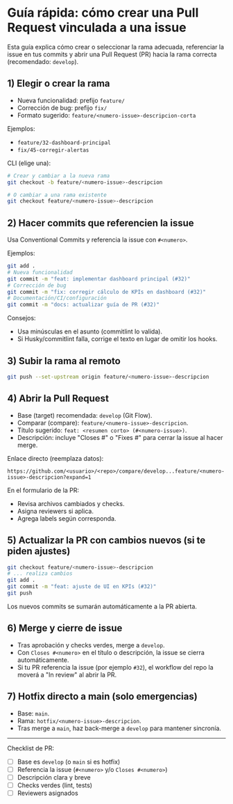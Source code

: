 # Guía rápida: cómo crear una Pull Request vinculada a una issue

Esta guía explica cómo crear o seleccionar la rama adecuada, referenciar la issue en tus commits y abrir una Pull Request (PR) hacia la rama correcta (recomendado: `develop`).

## 1) Elegir o crear la rama

- Nueva funcionalidad: prefijo `feature/`
- Corrección de bug: prefijo `fix/`
- Formato sugerido: `feature/<numero-issue>-descripcion-corta`

Ejemplos:

- `feature/32-dashboard-principal`
- `fix/45-corregir-alertas`

CLI (elige una):

```bash
# Crear y cambiar a la nueva rama
git checkout -b feature/<numero-issue>-descripcion

# O cambiar a una rama existente
git checkout feature/<numero-issue>-descripcion
```

## 2) Hacer commits que referencien la issue

Usa Conventional Commits y referencia la issue con `#<numero>`.

Ejemplos:

```bash
git add .
# Nueva funcionalidad
git commit -m "feat: implementar dashboard principal (#32)"
# Corrección de bug
git commit -m "fix: corregir cálculo de KPIs en dashboard (#32)"
# Documentación/CI/configuración
git commit -m "docs: actualizar guía de PR (#32)"
```

Consejos:

- Usa minúsculas en el asunto (commitlint lo valida).
- Si Husky/commitlint falla, corrige el texto en lugar de omitir los hooks.

## 3) Subir la rama al remoto

```bash
git push --set-upstream origin feature/<numero-issue>-descripcion
```

## 4) Abrir la Pull Request

- Base (target) recomendada: `develop` (Git Flow).
- Comparar (compare): `feature/<numero-issue>-descripcion`.
- Título sugerido: `feat: <resumen corto> (#<numero-issue>)`.
- Descripción: incluye "Closes #<numero>" o "Fixes #<numero>" para cerrar la issue al hacer merge.

Enlace directo (reemplaza datos):

```
https://github.com/<usuario>/<repo>/compare/develop...feature/<numero-issue>-descripcion?expand=1
```

En el formulario de la PR:

- Revisa archivos cambiados y checks.
- Asigna reviewers si aplica.
- Agrega labels según corresponda.

## 5) Actualizar la PR con cambios nuevos (si te piden ajustes)

```bash
git checkout feature/<numero-issue>-descripcion
# ... realiza cambios
git add .
git commit -m "feat: ajuste de UI en KPIs (#32)"
git push
```

Los nuevos commits se sumarán automáticamente a la PR abierta.

## 6) Merge y cierre de issue

- Tras aprobación y checks verdes, merge a `develop`.
- Con `Closes #<numero>` en el título o descripción, la issue se cierra automáticamente.
- Si tu PR referencia la issue (por ejemplo `#32`), el workflow del repo la moverá a "In review" al abrir la PR.

## 7) Hotfix directo a main (solo emergencias)

- Base: `main`.
- Rama: `hotfix/<numero-issue>-descripcion`.
- Tras merge a `main`, haz back-merge a `develop` para mantener sincronía.

---

Checklist de PR:

- [ ] Base es `develop` (o `main` si es hotfix)
- [ ] Referencia la issue (`#<numero>` y/o `Closes #<numero>`)
- [ ] Descripción clara y breve
- [ ] Checks verdes (lint, tests)
- [ ] Reviewers asignados
